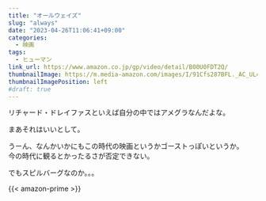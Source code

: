 ```yaml
---
title: "オールウェイズ"
slug: "always"
date: "2023-04-26T11:06:41+09:00"
categories:
  - 映画
tags:
  - ヒューマン
link_url: https://www.amazon.co.jp/gp/video/detail/B00U0FDT2Q/
thumbnailImage: https://m.media-amazon.com/images/I/91Cfs287BFL._AC_UL400_.jpg
thumbnailImagePosition: left
#draft: true
---
```

リチャード・ドレイファスといえば自分の中ではアメグラなんだよな。
<!--more-->
まあそれはいいとして。

うーん、なんかいかにもこの時代の映画というかゴーストっぽいというか。  
今の時代に観るとかったるさが否定できない。

でもスピルバーグなのか。。。

{{< amazon-prime >}}
